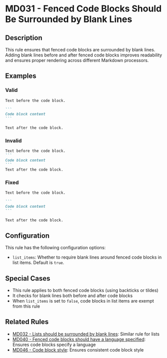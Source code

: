 # MD031 - Fenced Code Blocks Should Be Surrounded by Blank Lines

## Description

This rule ensures that fenced code blocks are surrounded by blank lines. Adding blank lines before and after
fenced code blocks improves readability and ensures proper rendering across different Markdown processors.

<!-- rumdl-disable MD031 MD040 MD022 -->

## Examples

### Valid

````markdown
Text before the code block.

```
Code block content
```

Text after the code block.
````

### Invalid

````markdown
Text before the code block.
```
Code block content
```
Text after the code block.
````

### Fixed

````markdown
Text before the code block.

```
Code block content
```

Text after the code block.
````
<!-- rumdl-enable MD031 MD040 MD022 -->

## Configuration

This rule has the following configuration options:

- `list_items`: Whether to require blank lines around fenced code blocks in list items. Default is `true`.

## Special Cases

- This rule applies to both fenced code blocks (using backticks or tildes)
- It checks for blank lines both before and after code blocks
- When `list_items` is set to `false`, code blocks in list items are exempt from this rule

## Related Rules

- [MD032 - Lists should be surrounded by blank lines](md032.md): Similar rule for lists
- [MD040 - Fenced code blocks should have a language specified](md040.md): Ensures code blocks specify a language
- [MD046 - Code block style](md046.md): Ensures consistent code block style
